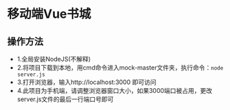 # 移动端Vue书城
## 操作方法

- 1.全局安装NodeJS(不解释)
- 2.将项目下载到本地，用cmd命令进入mock-master文件夹，执行命令：```node server.js```
- 3.打开浏览器，输入http://localhost:3000 即可访问
- 4.此项目为手机端，请调整浏览器窗口大小，如果3000端口被占用，更改server.js文件的最后一行端口号即可
